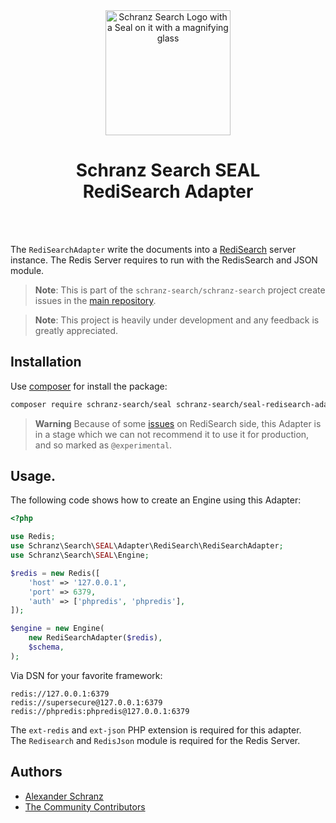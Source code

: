 <div align="center">
    <img alt="Schranz Search Logo with a Seal on it with a magnifying glass" src="https://avatars.githubusercontent.com/u/120221538?s=400&v=5" width="200" height="200">
</div>

<h1 align="center">Schranz Search SEAL <br /> RediSearch Adapter</h1>

<br />
<br />

The `RediSearchAdapter` write the documents into a [RediSearch](https://redis.io/docs/stack/search/) server instance. The Redis Server requires to run with the RedisSearch and JSON module.

> **Note**:
> This is part of the `schranz-search/schranz-search` project create issues in the [main repository](https://github.com/schranz-search/schranz-search).

> **Note**:
> This project is heavily under development and any feedback is greatly appreciated.

## Installation

Use [composer](https://getcomposer.org/) for install the package:

```bash
composer require schranz-search/seal schranz-search/seal-redisearch-adapter
```

> **Warning**
> Because of some [issues](https://github.com/schranz-search/schranz-search/issues/92) on RediSearch side, this Adapter
> is in a stage which we can not recommend it to use it for production, and so marked as `@experimental`.

## Usage.

The following code shows how to create an Engine using this Adapter:

```php
<?php

use Redis;
use Schranz\Search\SEAL\Adapter\RediSearch\RediSearchAdapter;
use Schranz\Search\SEAL\Engine;

$redis = new Redis([
    'host' => '127.0.0.1',
    'port' => 6379,
    'auth' => ['phpredis', 'phpredis'],
]);

$engine = new Engine(
    new RediSearchAdapter($redis),
    $schema,
);
```

Via DSN for your favorite framework:

```env
redis://127.0.0.1:6379
redis://supersecure@127.0.0.1:6379
redis://phpredis:phpredis@127.0.0.1:6379
```

The `ext-redis` and `ext-json` PHP extension is required for this adapter.  
The `Redisearch` and `RedisJson` module is required for the Redis Server.

## Authors

- [Alexander Schranz](https://github.com/alexander-schranz/)
- [The Community Contributors](https://github.com/schranz-search/schranz-search/graphs/contributors)
